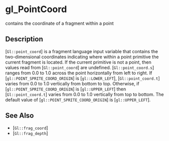 # gl_PointCoord
contains the coordinate of a fragment within a point

## Description
[`Gl::point_coord`] is a fragment language input variable that
  contains the two-dimensional coordinates indicating where within a
  point primitive the current fragment is located. If the current
  primitive is not a point, then values read from [`Gl::point_coord`]
  are undefined.
[`Gl::point_coord.s`] ranges from 0.0 to 1.0 across the point
  horizontally from left to right. If [`gl::POINT_SPRITE_COORD_ORIGIN`]
  is [`gl::LOWER_LEFT`], [`Gl::point_coord.t`] varies from 0.0 to 1.0
  vertically from bottom to top. Otherwise, if
  [`gl::POINT_SPRITE_COORD_ORIGIN`] is [`gl::UPPER_LEFT`] then
  [`Gl::point_coord.t`] varies from 0.0 to 1.0 vertically from top to
  bottom. The default value of [`gl::POINT_SPRITE_COORD_ORIGIN`] is
  [`gl::UPPER_LEFT`].

## See Also
- [`Gl::frag_coord`]
- [`Gl::frag_depth`]
